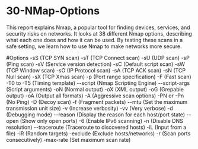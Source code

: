 # 30-NMap-Options
This report explains Nmap, a popular tool for finding devices, services, and security risks on networks. It looks at 38 different Nmap options, describing what each one does and how it can be used. By testing these scans in a safe setting, we learn how to use Nmap to make networks more secure.

#Options
-sS (TCP SYN scan)
-sT (TCP Connect scan)
-sU (UDP scan)
-sP (Ping scan)
-sV (Service version detection)
-sC (Default script scan)
-sW (TCP Window scan)
-sO (IP Protocol scan)
-sA (TCP ACK scan)
-sN (TCP Null scan) 
-sX (TCP Xmas scan)
-p (Port range specification)
-F (Fast scan)
-T0 to -T5 (Timing template)
--script (Nmap Scripting Engine)
--script-args (Script arguments)
-oN (Normal output)
-oX (XML output)
-oG (Grepable output)
-oA (Output all formats)
-A (Aggressive scan options)
-PN or -Pn (No Ping)
-D (Decoy scan)
-f (Fragment packets)
--mtu (Set the maximum transmission unit size)
-v (Increase verbosity)
-vv (Very verbose)
-d (Debugging mode)
--reason (Display the reason for each host/port state)
--open (Show only open ports)
-6 (Enable IPv6 scanning)
-n (Disable DNS resolution)
--traceroute (Traceroute to discovered hosts)
-iL (Input from a file)
-iR (Random targets) 
-exclude (Exclude hosts/networks)
-r (Scan ports consecutively)
-max-rate (Set maximum scan rate) 
